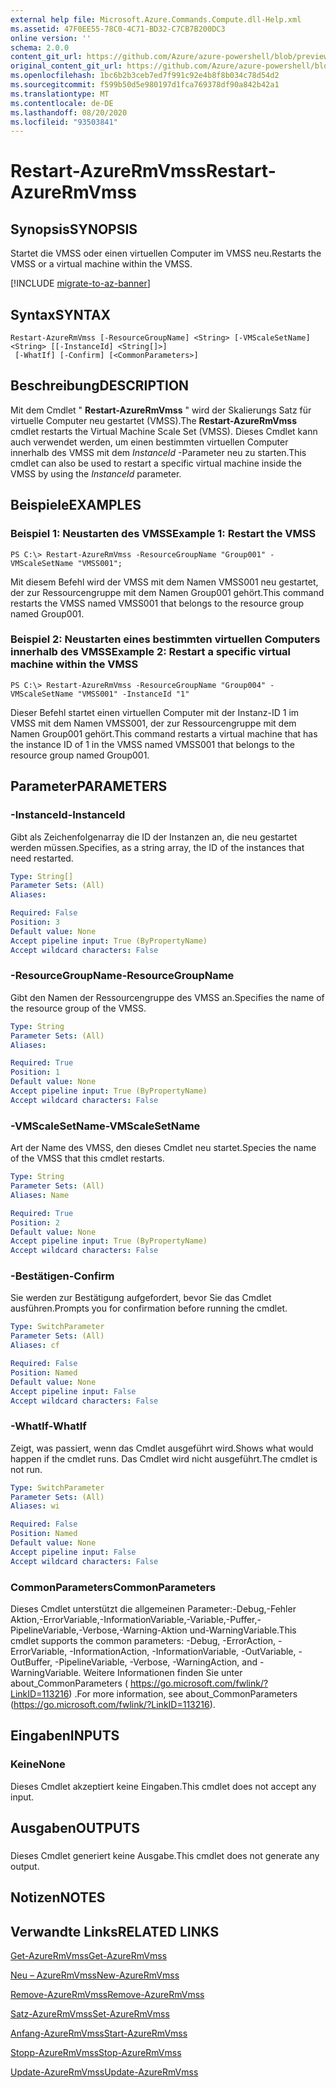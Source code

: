 ```yaml
---
external help file: Microsoft.Azure.Commands.Compute.dll-Help.xml
ms.assetid: 47F0EE55-78C0-4C71-BD32-C7CB7B200DC3
online version: ''
schema: 2.0.0
content_git_url: https://github.com/Azure/azure-powershell/blob/preview/src/ResourceManager/Compute/Stack/Commands.Compute/help/Restart-AzureRmVmss.md
original_content_git_url: https://github.com/Azure/azure-powershell/blob/preview/src/ResourceManager/Compute/Stack/Commands.Compute/help/Restart-AzureRmVmss.md
ms.openlocfilehash: 1bc6b2b3ceb7ed7f991c92e4b8f8b034c78d54d2
ms.sourcegitcommit: f599b50d5e980197d1fca769378df90a842b42a1
ms.translationtype: MT
ms.contentlocale: de-DE
ms.lasthandoff: 08/20/2020
ms.locfileid: "93503841"
---
```

# <span data-ttu-id="58a87-101">Restart-AzureRmVmss</span><span class="sxs-lookup"><span data-stu-id="58a87-101">Restart-AzureRmVmss</span></span>

## <span data-ttu-id="58a87-102">Synopsis</span><span class="sxs-lookup"><span data-stu-id="58a87-102">SYNOPSIS</span></span>
<span data-ttu-id="58a87-103">Startet die VMSS oder einen virtuellen Computer im VMSS neu.</span><span class="sxs-lookup"><span data-stu-id="58a87-103">Restarts the VMSS or a virtual machine within the VMSS.</span></span>

[!INCLUDE [migrate-to-az-banner](../../includes/migrate-to-az-banner.md)]

## <span data-ttu-id="58a87-104">Syntax</span><span class="sxs-lookup"><span data-stu-id="58a87-104">SYNTAX</span></span>

```
Restart-AzureRmVmss [-ResourceGroupName] <String> [-VMScaleSetName] <String> [[-InstanceId] <String[]>]
 [-WhatIf] [-Confirm] [<CommonParameters>]
```

## <span data-ttu-id="58a87-105">Beschreibung</span><span class="sxs-lookup"><span data-stu-id="58a87-105">DESCRIPTION</span></span>
<span data-ttu-id="58a87-106">Mit dem Cmdlet " **Restart-AzureRmVmss** " wird der Skalierungs Satz für virtuelle Computer neu gestartet (VMSS).</span><span class="sxs-lookup"><span data-stu-id="58a87-106">The **Restart-AzureRmVmss** cmdlet restarts the Virtual Machine Scale Set (VMSS).</span></span>
<span data-ttu-id="58a87-107">Dieses Cmdlet kann auch verwendet werden, um einen bestimmten virtuellen Computer innerhalb des VMSS mit dem *InstanceId* -Parameter neu zu starten.</span><span class="sxs-lookup"><span data-stu-id="58a87-107">This cmdlet can also be used to restart a specific virtual machine inside the VMSS by using the *InstanceId* parameter.</span></span>

## <span data-ttu-id="58a87-108">Beispiele</span><span class="sxs-lookup"><span data-stu-id="58a87-108">EXAMPLES</span></span>

### <span data-ttu-id="58a87-109">Beispiel 1: Neustarten des VMSS</span><span class="sxs-lookup"><span data-stu-id="58a87-109">Example 1: Restart the VMSS</span></span>
```
PS C:\> Restart-AzureRmVmss -ResourceGroupName "Group001" -VMScaleSetName "VMSS001";
```

<span data-ttu-id="58a87-110">Mit diesem Befehl wird der VMSS mit dem Namen VMSS001 neu gestartet, der zur Ressourcengruppe mit dem Namen Group001 gehört.</span><span class="sxs-lookup"><span data-stu-id="58a87-110">This command restarts the VMSS named VMSS001 that belongs to the resource group named Group001.</span></span>

### <span data-ttu-id="58a87-111">Beispiel 2: Neustarten eines bestimmten virtuellen Computers innerhalb des VMSS</span><span class="sxs-lookup"><span data-stu-id="58a87-111">Example 2: Restart a specific virtual machine within the VMSS</span></span>
```
PS C:\> Restart-AzureRmVmss -ResourceGroupName "Group004" -VMScaleSetName "VMSS001" -InstanceId "1"
```

<span data-ttu-id="58a87-112">Dieser Befehl startet einen virtuellen Computer mit der Instanz-ID 1 im VMSS mit dem Namen VMSS001, der zur Ressourcengruppe mit dem Namen Group001 gehört.</span><span class="sxs-lookup"><span data-stu-id="58a87-112">This command restarts a virtual machine that has the instance ID of 1 in the VMSS named VMSS001 that belongs to the resource group named Group001.</span></span>

## <span data-ttu-id="58a87-113">Parameter</span><span class="sxs-lookup"><span data-stu-id="58a87-113">PARAMETERS</span></span>

### <span data-ttu-id="58a87-114">-InstanceId</span><span class="sxs-lookup"><span data-stu-id="58a87-114">-InstanceId</span></span>
<span data-ttu-id="58a87-115">Gibt als Zeichenfolgenarray die ID der Instanzen an, die neu gestartet werden müssen.</span><span class="sxs-lookup"><span data-stu-id="58a87-115">Specifies, as a string array, the ID of the instances that need restarted.</span></span>

```yaml
Type: String[]
Parameter Sets: (All)
Aliases: 

Required: False
Position: 3
Default value: None
Accept pipeline input: True (ByPropertyName)
Accept wildcard characters: False
```

### <span data-ttu-id="58a87-116">-ResourceGroupName</span><span class="sxs-lookup"><span data-stu-id="58a87-116">-ResourceGroupName</span></span>
<span data-ttu-id="58a87-117">Gibt den Namen der Ressourcengruppe des VMSS an.</span><span class="sxs-lookup"><span data-stu-id="58a87-117">Specifies the name of the resource group of the VMSS.</span></span>

```yaml
Type: String
Parameter Sets: (All)
Aliases: 

Required: True
Position: 1
Default value: None
Accept pipeline input: True (ByPropertyName)
Accept wildcard characters: False
```

### <span data-ttu-id="58a87-118">-VMScaleSetName</span><span class="sxs-lookup"><span data-stu-id="58a87-118">-VMScaleSetName</span></span>
<span data-ttu-id="58a87-119">Art der Name des VMSS, den dieses Cmdlet neu startet.</span><span class="sxs-lookup"><span data-stu-id="58a87-119">Species the name of the VMSS that this cmdlet restarts.</span></span>

```yaml
Type: String
Parameter Sets: (All)
Aliases: Name

Required: True
Position: 2
Default value: None
Accept pipeline input: True (ByPropertyName)
Accept wildcard characters: False
```

### <span data-ttu-id="58a87-120">-Bestätigen</span><span class="sxs-lookup"><span data-stu-id="58a87-120">-Confirm</span></span>
<span data-ttu-id="58a87-121">Sie werden zur Bestätigung aufgefordert, bevor Sie das Cmdlet ausführen.</span><span class="sxs-lookup"><span data-stu-id="58a87-121">Prompts you for confirmation before running the cmdlet.</span></span>

```yaml
Type: SwitchParameter
Parameter Sets: (All)
Aliases: cf

Required: False
Position: Named
Default value: None
Accept pipeline input: False
Accept wildcard characters: False
```

### <span data-ttu-id="58a87-122">-WhatIf</span><span class="sxs-lookup"><span data-stu-id="58a87-122">-WhatIf</span></span>
<span data-ttu-id="58a87-123">Zeigt, was passiert, wenn das Cmdlet ausgeführt wird.</span><span class="sxs-lookup"><span data-stu-id="58a87-123">Shows what would happen if the cmdlet runs.</span></span> <span data-ttu-id="58a87-124">Das Cmdlet wird nicht ausgeführt.</span><span class="sxs-lookup"><span data-stu-id="58a87-124">The cmdlet is not run.</span></span>

```yaml
Type: SwitchParameter
Parameter Sets: (All)
Aliases: wi

Required: False
Position: Named
Default value: None
Accept pipeline input: False
Accept wildcard characters: False
```

### <span data-ttu-id="58a87-125">CommonParameters</span><span class="sxs-lookup"><span data-stu-id="58a87-125">CommonParameters</span></span>
<span data-ttu-id="58a87-126">Dieses Cmdlet unterstützt die allgemeinen Parameter:-Debug,-Fehler Aktion,-ErrorVariable,-InformationVariable,-Variable,-Puffer,-PipelineVariable,-Verbose,-Warning-Aktion und-WarningVariable.</span><span class="sxs-lookup"><span data-stu-id="58a87-126">This cmdlet supports the common parameters: -Debug, -ErrorAction, -ErrorVariable, -InformationAction, -InformationVariable, -OutVariable, -OutBuffer, -PipelineVariable, -Verbose, -WarningAction, and -WarningVariable.</span></span> <span data-ttu-id="58a87-127">Weitere Informationen finden Sie unter about_CommonParameters ( https://go.microsoft.com/fwlink/?LinkID=113216) .</span><span class="sxs-lookup"><span data-stu-id="58a87-127">For more information, see about_CommonParameters (https://go.microsoft.com/fwlink/?LinkID=113216).</span></span>

## <span data-ttu-id="58a87-128">Eingaben</span><span class="sxs-lookup"><span data-stu-id="58a87-128">INPUTS</span></span>

### <span data-ttu-id="58a87-129">Keine</span><span class="sxs-lookup"><span data-stu-id="58a87-129">None</span></span>
<span data-ttu-id="58a87-130">Dieses Cmdlet akzeptiert keine Eingaben.</span><span class="sxs-lookup"><span data-stu-id="58a87-130">This cmdlet does not accept any input.</span></span>

## <span data-ttu-id="58a87-131">Ausgaben</span><span class="sxs-lookup"><span data-stu-id="58a87-131">OUTPUTS</span></span>

###  
<span data-ttu-id="58a87-132">Dieses Cmdlet generiert keine Ausgabe.</span><span class="sxs-lookup"><span data-stu-id="58a87-132">This cmdlet does not generate any output.</span></span>

## <span data-ttu-id="58a87-133">Notizen</span><span class="sxs-lookup"><span data-stu-id="58a87-133">NOTES</span></span>

## <span data-ttu-id="58a87-134">Verwandte Links</span><span class="sxs-lookup"><span data-stu-id="58a87-134">RELATED LINKS</span></span>

[<span data-ttu-id="58a87-135">Get-AzureRmVmss</span><span class="sxs-lookup"><span data-stu-id="58a87-135">Get-AzureRmVmss</span></span>](./Get-AzureRmVmss.md)

[<span data-ttu-id="58a87-136">Neu – AzureRmVmss</span><span class="sxs-lookup"><span data-stu-id="58a87-136">New-AzureRmVmss</span></span>](./New-AzureRmVmss.md)

[<span data-ttu-id="58a87-137">Remove-AzureRmVmss</span><span class="sxs-lookup"><span data-stu-id="58a87-137">Remove-AzureRmVmss</span></span>](./Remove-AzureRmVmss.md)

[<span data-ttu-id="58a87-138">Satz-AzureRmVmss</span><span class="sxs-lookup"><span data-stu-id="58a87-138">Set-AzureRmVmss</span></span>](./Set-AzureRmVmss.md)

[<span data-ttu-id="58a87-139">Anfang-AzureRmVmss</span><span class="sxs-lookup"><span data-stu-id="58a87-139">Start-AzureRmVmss</span></span>](./Start-AzureRmVmss.md)

[<span data-ttu-id="58a87-140">Stopp-AzureRmVmss</span><span class="sxs-lookup"><span data-stu-id="58a87-140">Stop-AzureRmVmss</span></span>](./Stop-AzureRmVmss.md)

[<span data-ttu-id="58a87-141">Update-AzureRmVmss</span><span class="sxs-lookup"><span data-stu-id="58a87-141">Update-AzureRmVmss</span></span>](./Update-AzureRmVmss.md)


